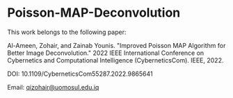 # Poisson-MAP-Deconvolution
This work belongs to the following paper:


Al-Ameen, Zohair, and Zainab Younis. "Improved Poisson MAP Algorithm for Better Image Deconvolution." 2022 IEEE International Conference on Cybernetics and Computational Intelligence (CyberneticsCom). IEEE, 2022.


DOI: 10.1109/CyberneticsCom55287.2022.9865641


Email: qizohair@uomosul.edu.iq

